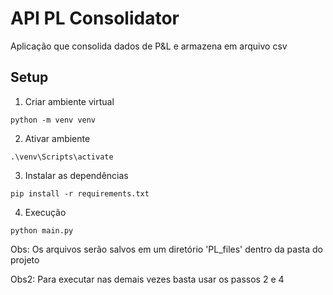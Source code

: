 # API PL Consolidator
Aplicação que consolida dados de P&L e armazena em arquivo csv

## Setup
1. Criar ambiente virtual
```console
python -m venv venv
```
2. Ativar ambiente 
```console
.\venv\Scripts\activate
```
3. Instalar as dependências
```console
pip install -r requirements.txt
```
4. Execução
```console
python main.py
```

Obs: Os arquivos serão salvos em um diretório 'PL_files' dentro da pasta do projeto

Obs2: Para executar nas demais vezes basta usar os passos 2 e 4